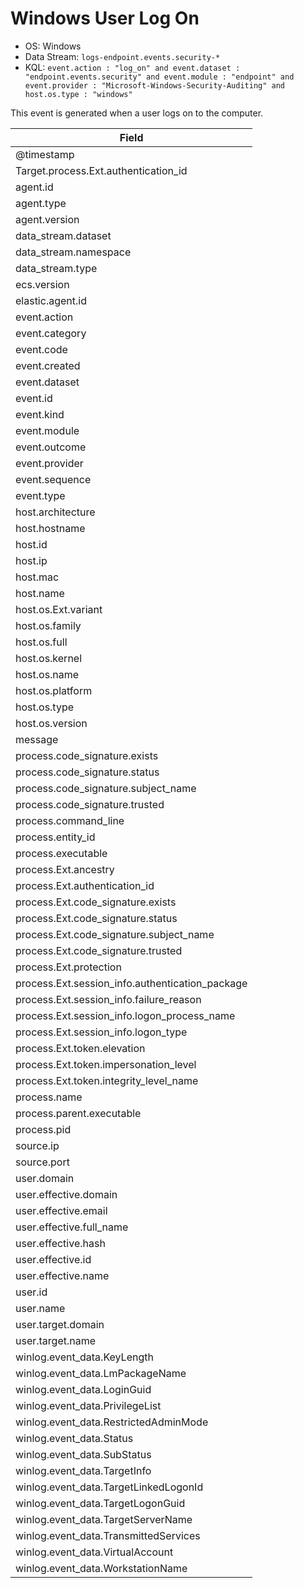 # Windows User Log On

- OS: Windows
- Data Stream: `logs-endpoint.events.security-*`
- KQL: `event.action : "log_on" and event.dataset : "endpoint.events.security" and event.module : "endpoint" and event.provider : "Microsoft-Windows-Security-Auditing" and host.os.type : "windows"`

This event is generated when a user logs on to the computer.

| Field |
|---|
| @timestamp |
| Target.process.Ext.authentication_id |
| agent.id |
| agent.type |
| agent.version |
| data_stream.dataset |
| data_stream.namespace |
| data_stream.type |
| ecs.version |
| elastic.agent.id |
| event.action |
| event.category |
| event.code |
| event.created |
| event.dataset |
| event.id |
| event.kind |
| event.module |
| event.outcome |
| event.provider |
| event.sequence |
| event.type |
| host.architecture |
| host.hostname |
| host.id |
| host.ip |
| host.mac |
| host.name |
| host.os.Ext.variant |
| host.os.family |
| host.os.full |
| host.os.kernel |
| host.os.name |
| host.os.platform |
| host.os.type |
| host.os.version |
| message |
| process.code_signature.exists |
| process.code_signature.status |
| process.code_signature.subject_name |
| process.code_signature.trusted |
| process.command_line |
| process.entity_id |
| process.executable |
| process.Ext.ancestry |
| process.Ext.authentication_id |
| process.Ext.code_signature.exists |
| process.Ext.code_signature.status |
| process.Ext.code_signature.subject_name |
| process.Ext.code_signature.trusted |
| process.Ext.protection |
| process.Ext.session_info.authentication_package |
| process.Ext.session_info.failure_reason |
| process.Ext.session_info.logon_process_name |
| process.Ext.session_info.logon_type |
| process.Ext.token.elevation |
| process.Ext.token.impersonation_level |
| process.Ext.token.integrity_level_name |
| process.name |
| process.parent.executable |
| process.pid |
| source.ip |
| source.port |
| user.domain |
| user.effective.domain |
| user.effective.email |
| user.effective.full_name |
| user.effective.hash |
| user.effective.id |
| user.effective.name |
| user.id |
| user.name |
| user.target.domain |
| user.target.name |
| winlog.event_data.KeyLength |
| winlog.event_data.LmPackageName |
| winlog.event_data.LoginGuid |
| winlog.event_data.PrivilegeList |
| winlog.event_data.RestrictedAdminMode |
| winlog.event_data.Status |
| winlog.event_data.SubStatus |
| winlog.event_data.TargetInfo |
| winlog.event_data.TargetLinkedLogonId |
| winlog.event_data.TargetLogonGuid |
| winlog.event_data.TargetServerName |
| winlog.event_data.TransmittedServices |
| winlog.event_data.VirtualAccount |
| winlog.event_data.WorkstationName |

